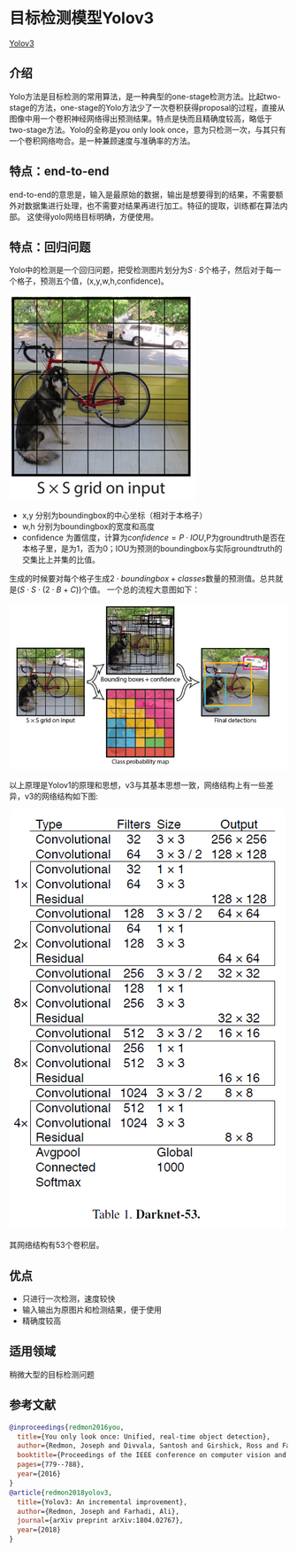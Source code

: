 # 目标检测模型Yolov3

[Yolov3](https://arxiv.org/abs/1804.02767)

## 介绍

Yolo方法是目标检测的常用算法，是一种典型的one-stage检测方法。比起two-stage的方法，one-stage的Yolo方法少了一次卷积获得proposal的过程，直接从图像中用一个卷积神经网络得出预测结果。特点是快而且精确度较高，略低于two-stage方法。Yolo的全称是you only look once，意为只检测一次，与其只有一个卷积网络吻合。是一种兼顾速度与准确率的方法。

## 特点：end-to-end

end-to-end的意思是，输入是最原始的数据，输出是想要得到的结果，不需要额外对数据集进行处理，也不需要对结果再进行加工。特征的提取，训练都在算法内部。
这使得yolo网络目标明确，方便使用。

## 特点：回归问题

Yolo中的检测是一个回归问题，把受检测图片划分为$S \cdot S$个格子，然后对于每一个格子，预测五个值，(x,y,w,h,confidence)。

![](../../../images/dl_library/grids.PNG)

* x,y 分别为boundingbox的中心坐标（相对于本格子）
* w,h 分别为boundingbox的宽度和高度
* confidence 为置信度，计算为$confidence = P \cdot IOU$,P为groundtruth是否在本格子里，是为1，否为0；IOU为预测的boundingbox与实际groundtruth的交集比上并集的比值。

生成的时候要对每个格子生成$2 \cdot boundingbox + classes$数量的预测值。总共就是$(S \cdot S \cdot (2 \cdot B + C))$个值。
一个总的流程大意图如下：

![](../../../images/dl_library/process.PNG)

以上原理是Yolov1的原理和思想，v3与其基本思想一致，网络结构上有一些差异，v3的网络结构如下图:

![](../../../images/dl_library/Net.PNG)

其网络结构有53个卷积层。

## 优点

* 只进行一次检测，速度较快
* 输入输出为原图片和检测结果，便于使用
* 精确度较高

## 适用领域

稍微大型的目标检测问题

## 参考文献

```bibtex
@inproceedings{redmon2016you,
  title={You only look once: Unified, real-time object detection},
  author={Redmon, Joseph and Divvala, Santosh and Girshick, Ross and Farhadi, Ali},
  booktitle={Proceedings of the IEEE conference on computer vision and pattern recognition},
  pages={779--788},
  year={2016}
}
@article{redmon2018yolov3,
  title={Yolov3: An incremental improvement},
  author={Redmon, Joseph and Farhadi, Ali},
  journal={arXiv preprint arXiv:1804.02767},
  year={2018}
}
```